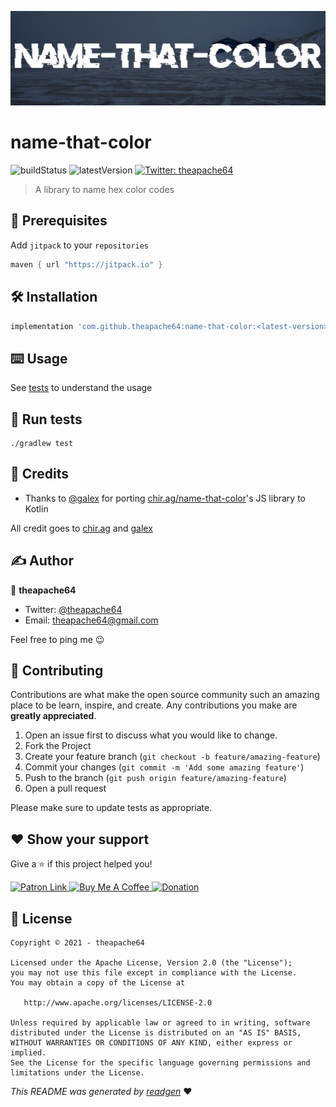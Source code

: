 ![](cover.jpeg)

# name-that-color

![buildStatus](https://img.shields.io/github/workflow/status/theapache64/name-that-color/Java%20CI%20with%20Gradle?style=plastic)
![latestVersion](https://img.shields.io/github/v/release/theapache64/name-that-color)
<a href="https://twitter.com/theapache64" target="_blank">
<img alt="Twitter: theapache64" src="https://img.shields.io/twitter/follow/theapache64.svg?style=social" />
</a>

> A library to name hex color codes


## 🦿 Prerequisites

Add `jitpack` to your `repositories`

```groovy
maven { url "https://jitpack.io" }
```

## 🛠 Installation

```groovy
implementation 'com.github.theapache64:name-that-color:<latest-version>'
```


## ⌨️ Usage

See [tests](https://github.com/theapache64/name-that-color/tree/master/src/test/kotlin/com/github/theapache64/namethatcolor) to understand the usage

## 🥼 Run tests

```shell script
./gradlew test
```

## 🤗 Credits

- Thanks to [@galex](https://twitter.com/galex) for porting [chir.ag/name-that-color](https://chir.ag/projects/name-that-color/)'s JS library to Kotlin

All credit goes to [chir.ag](http://chir.ag) and [galex](https://github.com/galex)

## ✍️ Author

👤 **theapache64**

* Twitter: <a href="https://twitter.com/theapache64" target="_blank">@theapache64</a>
* Email: theapache64@gmail.com

Feel free to ping me 😉

## 🤝 Contributing

Contributions are what make the open source community such an amazing place to be learn, inspire, and create. Any
contributions you make are **greatly appreciated**.

1. Open an issue first to discuss what you would like to change.
1. Fork the Project
1. Create your feature branch (`git checkout -b feature/amazing-feature`)
1. Commit your changes (`git commit -m 'Add some amazing feature'`)
1. Push to the branch (`git push origin feature/amazing-feature`)
1. Open a pull request

Please make sure to update tests as appropriate.

## ❤ Show your support

Give a ⭐️ if this project helped you!

<a href="https://www.patreon.com/theapache64">
  <img alt="Patron Link" src="https://c5.patreon.com/external/logo/become_a_patron_button@2x.png" width="160"/>
</a>

<a href="https://www.buymeacoffee.com/theapache64" target="_blank">
    <img src="https://cdn.buymeacoffee.com/buttons/v2/default-yellow.png" alt="Buy Me A Coffee" width="160">
</a>

<a href="https://www.paypal.me/theapache64" target="_blank">
    <img src="https://www.paypalobjects.com/en_US/i/btn/btn_donateCC_LG.gif" alt="Donation" width="160">
</a>


## 📝 License

```
Copyright © 2021 - theapache64

Licensed under the Apache License, Version 2.0 (the "License");
you may not use this file except in compliance with the License.
You may obtain a copy of the License at

   http://www.apache.org/licenses/LICENSE-2.0

Unless required by applicable law or agreed to in writing, software
distributed under the License is distributed on an "AS IS" BASIS,
WITHOUT WARRANTIES OR CONDITIONS OF ANY KIND, either express or implied.
See the License for the specific language governing permissions and
limitations under the License.
```

_This README was generated by [readgen](https://github.com/theapache64/readgen)_ ❤